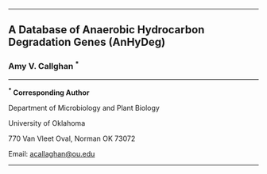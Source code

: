 - - - 
## A Database of Anaerobic Hydrocarbon Degradation Genes (AnHyDeg)

### Amy V. Callghan <sup>*</sup>
- - - 
**<sup>*</sup> Corresponding Author**

Department of Microbiology and Plant Biology

University of Oklahoma

770 Van Vleet Oval, Norman OK 73072

Email: acallaghan@ou.edu
- - - 

